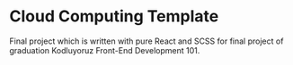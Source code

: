 # Cloud Computing Template

Final project which is written with pure React and SCSS for final project of graduation Kodluyoruz Front-End Development 101.